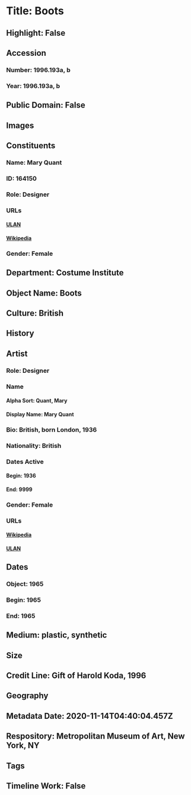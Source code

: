 # Title: Boots
## Highlight: False
## Accession
### Number: 1996.193a, b
### Year: 1996.193a, b
## Public Domain: False
## Images
## Constituents
### Name: Mary Quant
### ID: 164150
### Role: Designer
### URLs
#### [ULAN](http://vocab.getty.edu/page/ulan/500064258)
#### [Wikipedia](https://www.wikidata.org/wiki/Q234147)
### Gender: Female
## Department: Costume Institute
## Object Name: Boots
## Culture: British
## History
## Artist
### Role: Designer
### Name
#### Alpha Sort: Quant, Mary
#### Display Name: Mary Quant
### Bio: British, born London, 1936
### Nationality: British
### Dates Active
#### Begin: 1936
#### End: 9999
### Gender: Female
### URLs
#### [Wikipedia](https://www.wikidata.org/wiki/Q234147)
#### [ULAN](http://vocab.getty.edu/page/ulan/500064258)
## Dates
### Object: 1965
### Begin: 1965
### End: 1965
## Medium: plastic, synthetic
## Size
## Credit Line: Gift of Harold Koda, 1996
## Geography
## Metadata Date: 2020-11-14T04:40:04.457Z
## Respository: Metropolitan Museum of Art, New York, NY
## Tags
## Timeline Work: False